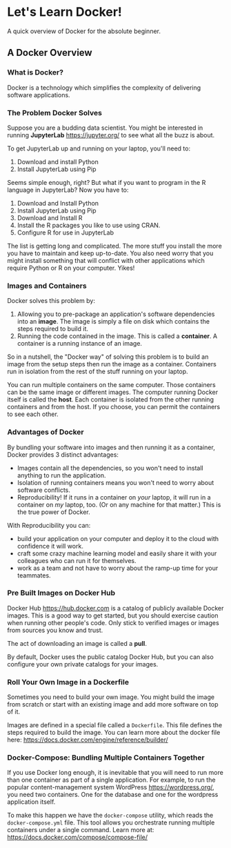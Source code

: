 # Let's Learn Docker!

A quick overview of Docker for the absolute beginner.

## A Docker Overview

### What is Docker?

Docker is a technology which simplifies the complexity of delivering software applications.

### The Problem Docker Solves

Suppose you are a budding data scientist. You might be interested in running **JupyterLab** https://jupyter.org/ to see what all the buzz is about.

To get JupyterLab up and running on your laptop, you'll need to:

1) Download and install Python
2) Install JupyterLab using Pip

Seems simple enough, right? But what if you want to program in the R language in JupyterLab? Now you have to:

1) Download and Install Python
2) Install JupyterLab using Pip
3) Download and Install R
4) Install the R packages you like to use using CRAN.
5) Configure R for use in JupyterLab

The list is getting long and complicated. The more stuff you install the more you have to maintain and keep up-to-date. You also need worry that you might install something that will conflict with other applications which require Python or R on your computer. Yikes!

### Images and Containers

Docker solves this problem by:

1) Allowing you to pre-package an application's software dependencies into an **image**. The image is simply a file on disk which contains the steps required to build it.
2) Running the code contained in the image. This is called a **container**. A container is a running instance of an image.

So in a nutshell, the "Docker way" of solving this problem is to build an image from the setup steps then run the image as a container. Containers run in isolation from the rest of the stuff running on your laptop.

You can run multiple containers on the same computer. Those containers can be the same image or different images. The computer running Docker itself is called the **host**. Each container is isolated from the other running containers and from the host. If you choose, you can permit the containers to see each other.

### Advantages of Docker

By bundling your software into images and then running it as a container, Docker provides 3 distinct advantages:

- Images contain all the dependencies, so you won't need to install anything to run the application.
- Isolation of running containers means you won't need to worry about software conflicts.
- Reproducibility! If it runs in a container on *your* laptop, it will run in a container on *my* laptop, too. (Or on any machine for that matter.) This is the true power of Docker.

With Reproducibility you can:

- build your application on your computer and deploy it to the cloud with confidence it will work.
- craft some crazy machine learning model and easily share it with your colleagues who can run it for themselves.
- work as a team and not have to worry about the ramp-up time for your teammates.

### Pre Built Images on Docker Hub

Docker Hub https://hub.docker.com is a catalog of publicly available Docker images. This is a good way to get started, but you should exercise caution when running other people's code. Only stick to verified images or images from sources you know and trust.

The act of downloading an image is called a **pull**.

By default, Docker uses the public catalog Docker Hub, but you can also configure your own private catalogs for your images.

### Roll Your Own Image in a Dockerfile

Sometimes you need to build your own image. You might build the image from scratch or start with an existing image and add more software on top of it. 

Images are defined in a special file called a `Dockerfile`. This file defines the steps required to build the image. You can learn more about the docker file here: https://docs.docker.com/engine/reference/builder/ 

### Docker-Compose: Bundling Multiple Containers Together

If you use Docker long enough, it is inevitable that you will need to run more than one container as part of a single application. For example, to run the popular content-management system WordPress https://wordpress.org/, you need two containers. One for the database and one for the wordpress application itself.

To make this happen we have the `docker-compose` utility, which reads the `docker-compose.yml` file. This tool allows you orchestrate running multiple containers under a single command. Learn more at: https://docs.docker.com/compose/compose-file/ 

